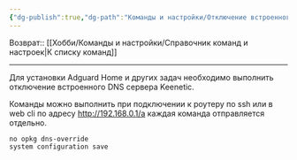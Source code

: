 ```yaml
---
{"dg-publish":true,"dg-path":"Команды и настройки/Отключение встроенного DNS Keenetic.md","permalink":"/komandy-i-nastrojki/otklyuchenie-vstroennogo-dns-keenetic/","updated":"2024-09-03T16:13:14+03:00"}
---
```


Возврат:: [[Хобби/Команды и настройки/Справочник команд и настроек\|К списку команд]]

---
Для установки Adguard Home и других задач необходимо выполнить отключение встроенного DNS сервера Keenetic.

Команды можно выполнить при подключении к роутеру по ssh или в web cli по адресу
http://192.168.0.1/a каждая команда отправляется отдельно.

```shell
no opkg dns-override
system configuration save
```

